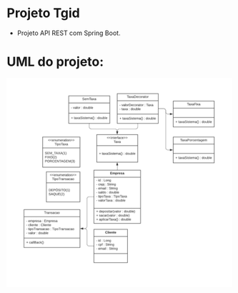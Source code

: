 # Projeto Tgid
* Projeto API REST com Spring Boot.

# UML do projeto:
<img src="assets/uml-projeto-tgid.png" alt="Logo da Minha Empresa">
